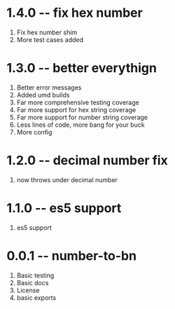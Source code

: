 # 1.4.0 -- fix hex number

1. Fix hex number shim
2. More test cases added


# 1.3.0 -- better everythign

1. Better error messages
2. Added umd builds
3. Far more comprehensive testing coverage
4. Far more support for hex string coverage
5. Far more support for number string coverage
6. Less lines of code, more bang for your buck
7. More config

# 1.2.0 -- decimal number fix

1. now throws under decimal number

# 1.1.0 -- es5 support

1. es5 support

# 0.0.1 -- number-to-bn

1. Basic testing
2. Basic docs
3. License
4. basic exports
